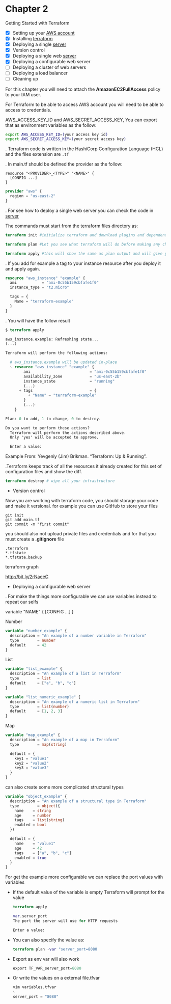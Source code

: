 # Chapter 2

Getting Started with Terraform

- [x] Setting up your [AWS account](https://portal.aws.amazon.com/billing/signup?nc2=h_ct&src=header_signup&redirect_url=https%3A%2F%2Faws.amazon.com%2Fregistration-confirmation#/start)
- [x] Installing [terraform](https://learn.hashicorp.com/terraform/getting-started/install.html)
- [x] Deploying a single [server](https://github.com/orlando-pereira/terraform-up-and-running/tree/master/why_terraform/code/terraform)
- [x] Version control
- [x] Deploying a single web [server](https://github.com/orlando-pereira/terraform-up-and-running/tree/master/why_terraform/code/terraform)
- [x] Deploying a configurable web server
- [ ] Deploying a cluster of web servers
- [ ] Deploying a load balancer
- [ ] Cleaning up

For this chapter you will need to attach the **AmazonEC2FullAccess** policy to your IAM user.

For Terraform to be able to access AWS account you will need to be able to access to credentials.

AWS_ACCESS_KEY_ID and AWS_SECRET_ACCESS_KEY, You can export that as environment variables as the follow:

```bash
export AWS_ACCESS_KEY_ID=(your access key id)
export AWS_SECRET_ACCESS_KEY=(your secret access key)
```

. Terraform code is written in the HashiCorp Configuration Language (HCL) and the files extension are `.tf`

. In main.tf should be defined the provider as the follow:

```
resource "<PROVIDER>_<TYPE>" "<NAME>" {
  [CONFIG ...]
}
```

```terraform
provider "aws" {
  region = "us-east-2"
}
```

. For see how to deploy a single web server you can check the code in [server](https://github.com/orlando-pereira/terraform-up-and-running/tree/master/why_terraform/code/terraform)

The commands must start from the terraform files directory as:

```terraform
terraform init #initialize terraform and download plugins and dependencies
```

```terraform
terraform plan #Let you see what terraform will do before making any changes
```

```terraform
terraform apply #this will show the same as plan output and will give you possibility to proceed with changes
```

. If you add for example a tag to your instance resource after you deploy it and apply again.

```terraform
resource "aws_instance" "example" {
  ami           = "ami-0c55b159cbfafe1f0"
  instance_type = "t2.micro"

  tags = {
    Name = "terraform-example"
  }
}
```
. You will have the follow result

```terraform
$ terraform apply

aws_instance.example: Refreshing state...
(...)

Terraform will perform the following actions:

  # aws_instance.example will be updated in-place
  ~ resource "aws_instance" "example" {
        ami                          = "ami-0c55b159cbfafe1f0"
        availability_zone            = "us-east-2b"
        instance_state               = "running"
        (...)
      + tags                         = {
          + "Name" = "terraform-example"
        }
        (...)
    }

Plan: 0 to add, 1 to change, 0 to destroy.

Do you want to perform these actions?
  Terraform will perform the actions described above.
  Only 'yes' will be accepted to approve.

  Enter a value:

```

Example From: Yevgeniy (Jim) Brikman. “Terraform: Up & Running”.

.Terraform keeps track of all the resources it already created for this set of configuration files and show the diff.

```terraform
terraform destroy # wipe all your infrastructure
```

- Version control

Now you are working with terraform code, you should storage your code and make it versional.
for example you can use GitHub to store your files

```github
git init
git add main.tf
git commit -m "first commit"
```

you should also not upload private files and credentials and for that you must create a **.gitignore** file

```github
.terraform
*.tfstate
*.tfstate.backup
```

terraform graph

http://bit.ly/2rNaeeC

- Deploying a configurable web server
  
. For make the things more configurable we can use variables instead to repeat our selfs

variable "NAME" {
  [CONFIG ...]
}

Number

```terraform
variable "number_example" {
  description = "An example of a number variable in Terraform"
  type        = number
  default     = 42
}
```

List

```terraform
variable "list_example" {
  description = "An example of a list in Terraform"
  type        = list
  default     = ["a", "b", "c"]
}

variable "list_numeric_example" {
  description = "An example of a numeric list in Terraform"
  type        = list(number)
  default     = [1, 2, 3]
}
```

Map

```terraform
variable "map_example" {
  description = "An example of a map in Terraform"
  type        = map(string)

  default = {
    key1 = "value1"
    key2 = "value2"
    key3 = "value3"
  }
}
```

can also create some more complicated structural types

```terraform
variable "object_example" {
  description = "An example of a structural type in Terraform"
  type        = object({
    name    = string
    age     = number
    tags    = list(string)
    enabled = bool
  })

  default = {
    name    = "value1"
    age     = 42
    tags    = ["a", "b", "c"]
    enabled = true
  }
}
```

For get the example more configurable we can replace the port values with variables

- If the default value of the variable is empty Terraform will prompt for the value

    ```terraform
    terraform apply

    var.server_port
    The port the server will use for HTTP requests

    Enter a value:
    ```

- You can also specify the value as:

  ```terraform
  terraform plan -var "server_port=8080
  ```

- Export as env var will also work

    ```terraform
    export TF_VAR_server_port=8080
    ```

- Or write the values on a external file.tfvar

    ```terraform
    vim variables.tfvar
    ~
    server_port = "8080"
    ```
